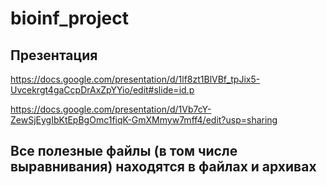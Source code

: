 # bioinf_project

## Презентация 
https://docs.google.com/presentation/d/1lf8zt1BlVBf_tpJix5-Uvcekrgt4gaCcpDrAxZpYYio/edit#slide=id.p

https://docs.google.com/presentation/d/1Vb7cY-ZewSjEygIbKtEpBgOmc1fiqK-GmXMmyw7mff4/edit?usp=sharing

## Все полезные файлы (в том числе выравнивания) находятся в файлах и архивах